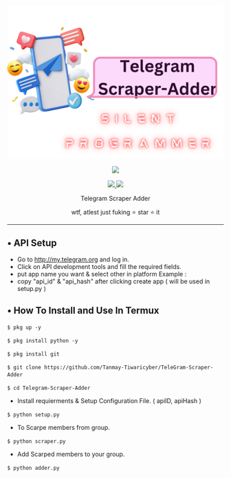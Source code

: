 <p align="center">
  <img src="https://github.com/Tanmay-Tiwaricyber/Telegram-Scraper-Adder/blob/main/Add%20a%20heading.png" >
</p>

<p align="center"><img src="https://img.shields.io/badge/Version-1.0-brightgreen"></p>
<p align="center">
  <a href="https://github.com/Tanmay-Tiwaricyber">
    <img src="https://img.shields.io/github/followers/Tanmay-Tiwaricyber?label=Follow&style=social">
  </a>
  <a href="https://github.com/Tanmay-Tiwaricyber/Telegram-Scraper-Adder">
    <img src="https://img.shields.io/github/stars/Tanmay-Tiwaricyber/Telegram-Scraper-Adder?style=social">
  </a>
</p>
<p align="center">
  Telegram Scraper Adder
</p>
<p align="center">
  wtf, atlest just fuking ⭐ star ⭐ it
</p>

---

## • API Setup
* Go to http://my.telegram.org  and log in.
* Click on API development tools and fill the required fields.
* put app name you want & select other in platform Example :
* copy "api_id" & "api_hash" after clicking create app ( will be used in setup.py )

## • How To Install and Use In Termux

`$ pkg up -y`

`$ pkg install python -y`

`$ pkg install git`

`$ git clone https://github.com/Tanmay-Tiwaricyber/TeleGram-Scraper-Adder`

`$ cd Telegram-Scraper-Adder`

* Install requierments & Setup Configuration File. ( apiID, apiHash )

`$ python setup.py`

* To Scarpe members from group.

`$ python scraper.py`

* Add Scarped members to your group. 

`$ python adder.py`

